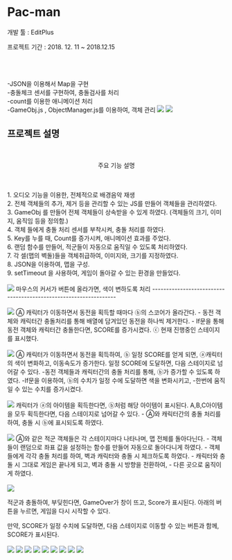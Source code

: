 <h1>Pac-man</h1>
<p>개발 툴 : EditPlus</p>
<p>프로젝트 기간 : 2018. 12. 11 ~ 2018.12.15</p>

<br>
<br>
<br>-JSON을 이용해서 Map을 구현
<br>-충돌체크 센서를 구현하여, 충돌검사를 처리
<br>-count를 이용한 애니메이션 처리
<br>-GameObj.js , ObjectManager.js를 이용하여, 객체 관리



<img src="https://postfiles.pstatic.net/MjAxOTA1MTNfMTA0/MDAxNTU3NzE0NDQ3MDY3.xNy6VUKCnGk6GW1j6e0DVC7mCnhnAmsEVe1AykGjKp8g.K9vTD8_FIu5ZPBHNjQdlQJqRlbnOeUy6gkflZlZ1bOYg.PNG.wjddydwndi/image.png?type=w773">
<img src="https://postfiles.pstatic.net/MjAxOTA1MTNfMjMw/MDAxNTU3NzE0NDU1NzU3.PQgFjQOZVE3hKsigo0ucM1mUyl3OxeiFzgxZe0V3LS4g.TC4ZPo1EcbENe4mPkMKhwKCtEcjKytMC6IDxhmqy3tgg.PNG.wjddydwndi/image.png?type=w773">

<h2> 프로젝트 설명 </h2>
<br>
		<p style="text-align:center">	주요 기능 설명</p>
<br>
<br>
1. 오디오 기능을 이용한, 전체적으로 배경음악 재생
<br>
2. 전체 객체들의 추가, 제거 등을 관리할 수 있는 JS를 만들어 객체들을 관리하였다.
<br>
3. GameObj 를 만들어 전체 객체들이 상속받을 수 있게 하였다.
	 (객체들의 크기, 이미지, 움직임 등을 정의함.)
<br>
4. 객체 들에게 충돌 처리 센서를 부착시켜, 충돌 처리를 하였다.
<br>
5. Key를 누를 때, Count를 증가시켜, 애니메이션 효과를 주었다.
<br>
6. 랜덤 함수를 만들어, 적군들이 자동으로 움직일 수 있도록 처리하였다.
<br>
7. 각 셀(맵의 벽돌)들을 객체취급하여, 이미지와, 크기를 지정하였다.
<br>
8. JSON을 이용하여, 맵을 구성.
<br>
9. setTimeout 을 사용하여, 게임이 돌아갈 수 있는 환경을 만들었다.
<br>
<br>
<img src="https://postfiles.pstatic.net/MjAxOTA1MTNfMjk1/MDAxNTU3NzE0NTY2MzUx.wUb7vSx0QVchn7FYLvODWxoio3X5odAZz9JyxXrcIcgg.UEO4L0xS5H5vbt9LfcXBEGZXQGtnF6DVk3qONfJCVJ0g.PNG.wjddydwndi/image.png?type=w773">
마우스의 커서가 버튼에 올라가면, 색이 변하도록 처리
-----------------------------------------------------------------
<br>
<br>
<img src="https://postfiles.pstatic.net/MjAxOTA1MTNfMjcx/MDAxNTU3NzE0NjA4MDQ1.eOIgteKpqzmlyZ9iy2-VYtSNrv4fX50ovqzhaen5F4Yg.YKLrDrdt0H4yeHuxzHlbpkEBGEqg7g854gc0I4fSRwog.PNG.wjddydwndi/image.png?type=w773">
Ⓐ 캐릭터가 이동하면서 동전을 획득할 때마다 ⓑ의 스코어가 올라간다.
- 동전 객체와 캐릭터간 충돌처리를 통해 배열에 담겨있던 동전을 하나씩 제거한다.
- If문을 통해 동전 객체와 캐릭터간 충돌한다면, SCORE를 증가시켰다.
ⓒ 현재 진행중인 스테이지를 표시했다.
<br>
<br>
<img src="https://postfiles.pstatic.net/MjAxOTA1MTNfMjg2/MDAxNTU3NzE0NjM1MjYz.jB_n7RFNzRDwx7W1WQfeB1GNhAIp8illl3g8QSaSnHwg.Sw0UcDRPVt59WB1lu61f3hgiATdjrYpIDN7G4SRL384g.PNG.wjddydwndi/image.png?type=w773">
Ⓐ 캐릭터가 이동하면서 동전을 획득하여, ⓑ 일정 SCORE를 얻게 되면, ⓐ캐릭터의 색이 변화하고, 
이동속도가 증가한다.
일정 SCORE에 도달하면, 다음 스테이지로 넘어갈 수 있다.
-동전 객체들과 캐릭터간의 충돌 처리를 통해, ⓑ가 증가할 수 있도록 하였다.
-If문을 이용하여, ⓑ의 수치가 일정 수에 도달하면 색을 변화시키고, 
-한번에 움직일 수 있는 수치를 증가시켰다.
<br>
<Br>
<img src="https://postfiles.pstatic.net/MjAxOTA1MTNfMTU3/MDAxNTU3NzE1MTQwNjA5.qM6Me2UIy1K-1wOr1snX9zig_56_ZFGfpzz8-IThnWwg.AAQd1J2a6Qizbsv5aeeUg4JsPZG4zqZlyVO3MoDImWMg.PNG.wjddydwndi/image.png?type=w773">
캐릭터가 ⓐ의 아이템을 획득한다면, ⓑ처럼 해당 아이템이 표시된다.
A,B,C아이템을 모두 획득한다면, 다음 스테이지로 넘어갈 수 있다.
- Ⓐ와 캐릭터간의 충돌 처리를 하여, 충돌 시 ⓑ에 표시되도록 하였다.
<br>
<br>
<img src="https://postfiles.pstatic.net/MjAxOTA1MTNfMjM1/MDAxNTU3NzE1MTY0Njk5.1P9Cz2XsP5YUMq1owxuoCEh6epRV4-e5O2JxUCMexiMg.sTODucRMU90FwTvEwddDg6ar-GUi0sa--oEz1OwBeu8g.PNG.wjddydwndi/image.png?type=w773">
Ⓐ와 같은 적군 객체들은 각 스테이지마다 나타나며, 맵 전체를 돌아다닌다.
- 객체들이 랜덤으로 좌표 값을 설정하는 함수를 만들어 자동으로 돌아다니게 하였다.
- 객체 들에게 각각 충돌 처리를 하여, 벽과 캐릭터와 충돌 시 체크하도록 하였다.
- 캐릭터와 충돌 시 그대로 게임은 끝나게 되고, 벽과 충돌 시 방향을 전환하여, 
- 다른 곳으로 움직이게 하였다.
<br>
<br>
<img src="https://postfiles.pstatic.net/MjAxOTA1MTNfMjYx/MDAxNTU3NzE1MTg0Mzg3.QlTicrXbTquMhs1mXC6R-JVSja0mYBdDH8jeFMH_wtgg.8MDlyY5X49NK1d0JhwtNGq0DSNY8zaekgiak79sSRD8g.PNG.wjddydwndi/image.png?type=w773">

적군과 충돌하여, 부딪힌다면, GameOver가 창이 뜨고, Score가 표시된다.
아래의 버튼을 누르면, 게임을 다시 시작할 수 있다.

만약, SCORE가 일정 수치에 도달하면, 다음 스테이지로 이동할 수 있는 버튼과 함께, SCORE가 표시된다.
<Br>
<br>
<img src="https://postfiles.pstatic.net/MjAxOTA1MTNfODgg/MDAxNTU3NzE1MTkzOTg4.Lye3AEufKmrso0lzPxaSJcc6fYMemL9eEMUfLJorN9kg.UqSqm5r_I0eN0Xm-MnYGG6XFWPYv0HPq-EqHiepLtw0g.PNG.wjddydwndi/image.png?type=w773">
<img src="https://postfiles.pstatic.net/MjAxOTA1MTNfMjk1/MDAxNTU3NzE1MTk3ODU2.IsjZg_5YMHffsAQF18VILszl-cFo2Rc1enJRIy4YPtcg.cAnN35Ut4J_bdxiFzWbwKADVBwCCkorbRGIJ0xhERjQg.PNG.wjddydwndi/image.png?type=w773">
<img src="https://postfiles.pstatic.net/MjAxOTA1MTNfMjI4/MDAxNTU3NzE1MjAyNDc5.dI0jGsVU_cGznBYBlmivYT3fQaeQoXUUXpcZSoWX8S4g.ZcPmaZLdz5fYm47RIMr7q56W6cSaYtUn-dIuHT4jQyUg.PNG.wjddydwndi/image.png?type=w773">
<img src="https://postfiles.pstatic.net/MjAxOTA1MTNfMjIx/MDAxNTU3NzE1MjA1MzI0.-E3ctSoVnToc0sAERZg8YMIV5UGrwbVWR1iDryg_tlQg.cib8ax1kbX7f1Lsnakq0cfvDoeAme174j6iq1LsJDgsg.PNG.wjddydwndi/image.png?type=w773">
<img src="https://postfiles.pstatic.net/MjAxOTA1MTNfNjgg/MDAxNTU3NzE1MjA3NjEz.TwvWHDtpHt70gTDB__RqAONaJG9HXdQM63SRJi13TIEg.KBo9du3pKKdrSV0yKP8HvsD_R144i4BS_C6pvsctxk4g.PNG.wjddydwndi/image.png?type=w773">
<img src="https://postfiles.pstatic.net/MjAxOTA1MTNfMjgz/MDAxNTU3NzE1MjA5NzA0.LgHgT-SNDzw7jKIpQp92PZvm0dhom1onct1NgBQMxd4g.uo7_S647I5WaElPQx9fsxMn5nw7bLSIz_6wWfnaw25kg.PNG.wjddydwndi/image.png?type=w773">
<img src="https://postfiles.pstatic.net/MjAxOTA1MTNfMTUw/MDAxNTU3NzE1MjEzMjg5.oMkLSR6acm37DFxsHs14ZY5YKOYJEUOJy3CsfbQUvYEg.StADGpo0aqQ2fKq9LMqxAguC9UxleI2VnHmCBe1yPO0g.PNG.wjddydwndi/image.png?type=w773">
<img src="https://postfiles.pstatic.net/MjAxOTA1MTNfMjM2/MDAxNTU3NzE1MjE1MTE0.WU9Gbsvm16FkIb84KhHTEp57kfovg8gZ5eYQH3qzV3Ig.tO2SdtjKAEQOCmJGEULeNqKqpW1F15niPpNoashayzYg.PNG.wjddydwndi/image.png?type=w773">
<img src="https://postfiles.pstatic.net/MjAxOTA1MTNfMTAx/MDAxNTU3NzE1MjE2OTQ2.qLCKpifQXvGRpTMRYpGzj6i2QgZgofvSzOI55dMS8PEg.8UGkU0Zp2_XTt3d3NEiMdXZJC1nTa1c0J-Ul_Sgp5O4g.PNG.wjddydwndi/image.png?type=w773">
	
